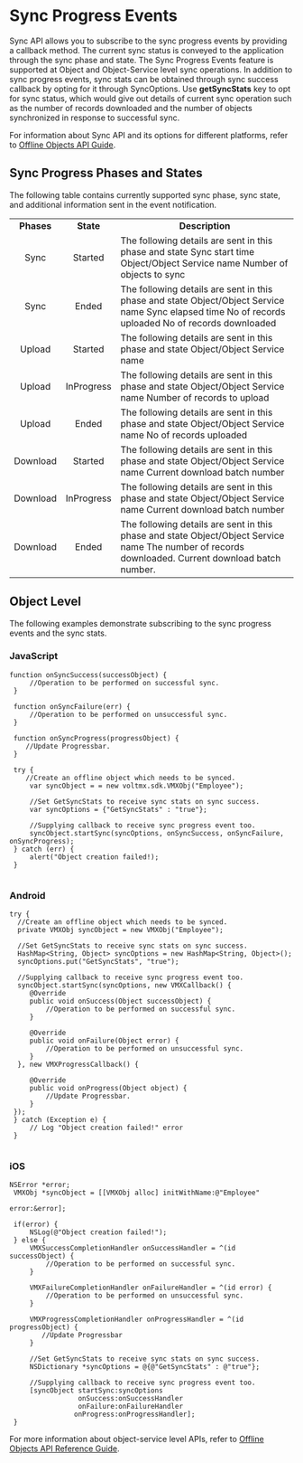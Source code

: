 
Sync Progress Events
====================

Sync API allows you to subscribe to the sync progress events by providing a callback method. The current sync status is conveyed to the application through the sync phase and state. The Sync Progress Events feature is supported at Object and Object-Service level sync operations. In addition to sync progress events, sync stats can be obtained through sync success callback by opting for it through SyncOptions. Use **getSyncStats** key to opt for sync status, which would give out details of current sync operation such as the number of records downloaded and the number of objects synchronized in response to successful sync.

For information about Sync API and its options for different platforms, refer to [Offline Objects API Guide](../../../Foundry/offline_objectsapi_reference_guide/Content/Offline_Objects_API_Reference.md).

Sync Progress Phases and States
-------------------------------

The following table contains currently supported sync phase, sync state, and additional information sent in the event notification.

<table style="width: 100%;mc-table-style: url('Resources/TableStyles/Basic.css');margin-left: 0;margin-right: auto;" class="TableStyle-Basic" cellspacing="0"><colgroup><col class="TableStyle-Basic-Column-Column1"> <col class="TableStyle-Basic-Column-Column1"> <col class="TableStyle-Basic-Column-Column1"></colgroup><tbody><tr class="TableStyle-Basic-Body-Body1"><td class="TableStyle-Basic-BodyE-Column1-Body1" style="font-weight: bold;text-align: center;">Phases</td><td class="TableStyle-Basic-BodyE-Column1-Body1" style="font-weight: bold;text-align: center;">State</td><td class="TableStyle-Basic-BodyD-Column1-Body1" style="font-weight: bold;text-align: center;">Description</td></tr><tr class="TableStyle-Basic-Body-Body1"><td class="TableStyle-Basic-BodyE-Column1-Body1" style="text-align: center;">Sync</td><td class="TableStyle-Basic-BodyE-Column1-Body1" style="text-align: center;">Started</td><td class="TableStyle-Basic-BodyD-Column1-Body1">The following details are sent in this phase and state Sync start time Object/Object Service name Number of objects to sync</td></tr><tr class="TableStyle-Basic-Body-Body1"><td class="TableStyle-Basic-BodyE-Column1-Body1" style="text-align: center;">Sync</td><td class="TableStyle-Basic-BodyE-Column1-Body1" style="text-align: center;">Ended</td><td class="TableStyle-Basic-BodyD-Column1-Body1">The following details are sent in this phase and state Object/Object Service name Sync elapsed time No of records uploaded No of records downloaded</td></tr><tr class="TableStyle-Basic-Body-Body1"><td class="TableStyle-Basic-BodyE-Column1-Body1" style="text-align: center;">Upload</td><td class="TableStyle-Basic-BodyE-Column1-Body1" style="text-align: center;">Started</td><td class="TableStyle-Basic-BodyD-Column1-Body1">The following details are sent in this phase and state Object/Object Service name</td></tr><tr class="TableStyle-Basic-Body-Body1"><td class="TableStyle-Basic-BodyE-Column1-Body1" style="text-align: center;">Upload</td><td class="TableStyle-Basic-BodyE-Column1-Body1" style="text-align: center;">InProgress</td><td class="TableStyle-Basic-BodyD-Column1-Body1">The following details are sent in this phase and state Object/Object Service name Number of records to upload</td></tr><tr class="TableStyle-Basic-Body-Body1"><td class="TableStyle-Basic-BodyE-Column1-Body1" style="text-align: center;">Upload</td><td class="TableStyle-Basic-BodyE-Column1-Body1" style="text-align: center;">Ended</td><td class="TableStyle-Basic-BodyD-Column1-Body1">The following details are sent in this phase and state Object/Object Service name No of records uploaded</td></tr><tr class="TableStyle-Basic-Body-Body1"><td class="TableStyle-Basic-BodyE-Column1-Body1" style="text-align: center;">Download</td><td class="TableStyle-Basic-BodyE-Column1-Body1" style="text-align: center;">Started</td><td class="TableStyle-Basic-BodyD-Column1-Body1">The following details are sent in this phase and state Object/Object Service name Current download batch number</td></tr><tr class="TableStyle-Basic-Body-Body1"><td class="TableStyle-Basic-BodyE-Column1-Body1" style="text-align: center;">Download</td><td class="TableStyle-Basic-BodyE-Column1-Body1" style="text-align: center;">InProgress</td><td class="TableStyle-Basic-BodyD-Column1-Body1">The following details are sent in this phase and state Object/Object Service name Current download batch number</td></tr><tr class="TableStyle-Basic-Body-Body1"><td class="TableStyle-Basic-BodyB-Column1-Body1" style="text-align: center;">Download</td><td class="TableStyle-Basic-BodyB-Column1-Body1" style="text-align: center;">Ended</td><td class="TableStyle-Basic-BodyA-Column1-Body1">The following details are sent in this phase and state Object/Object Service name The number of records downloaded. Current download batch number.</td></tr></tbody></table>

Object Level
------------

The following examples demonstrate subscribing to the sync progress events and the sync stats.

### JavaScript

```
function onSyncSuccess(successObject) {
     //Operation to be performed on successful sync.
 }
 
 function onSyncFailure(err) {
     //Operation to be performed on unsuccessful sync.
 }
 
 function onSyncProgress(progressObject) {
    //Update Progressbar.
 }
 
 try {
    //Create an offline object which needs to be synced.
     var syncObject = = new voltmx.sdk.VMXObj("Employee");
 
     //Set GetSyncStats to receive sync stats on sync success.
     var syncOptions = {"GetSyncStats" : "true"};
 
     //Supplying callback to receive sync progress event too.
     syncObject.startSync(syncOptions, onSyncSuccess, onSyncFailure, onSyncProgress);
 } catch (err) {
     alert("Object creation failed!);
 }


```

### Android

```
try {
  //Create an offline object which needs to be synced.
  private VMXObj syncObject = new VMXObj("Employee");
 
  //Set GetSyncStats to receive sync stats on sync success.
  HashMap<String, Object> syncOptions = new HashMap<String, Object>();
  syncOptions.put("GetSyncStats", "true");
 
  //Supplying callback to receive sync progress event too.
  syncObject.startSync(syncOptions, new VMXCallback() {
     @Override
     public void onSuccess(Object successObject) {
         //Operation to be performed on successful sync.
     }
 
     @Override
     public void onFailure(Object error) {
         //Operation to be performed on unsuccessful sync.
     }
  }, new VMXProgressCallback() {
 
     @Override
     public void onProgress(Object object) {
         //Update Progressbar.
     }
 });
 } catch (Exception e) {
     // Log "Object creation failed!" error
 }


```

### iOS

```
NSError *error;
 VMXObj *syncObject = [[VMXObj alloc] initWithName:@"Employee" 
                                                           error:&error];
 
 if(error) {
     NSLog(@"Object creation failed!");
 } else {
     VMXSuccessCompletionHandler onSuccessHandler = ^(id successObject) {
         //Operation to be performed on successful sync.
     }
 
     VMXFailureCompletionHandler onFailureHandler = ^(id error) {
         //Operation to be performed on unsuccessful sync.
     }
    
     VMXProgressCompletionHandler onProgressHandler = ^(id progressObject) {
        //Update Progressbar
     }
 
     //Set GetSyncStats to receive sync stats on sync success.
     NSDictionary *syncOptions = @{@"GetSyncStats" : @"true"};
 
     //Supplying callback to receive sync progress event too.
     [syncObject startSync:syncOptions
                 onSuccess:onSuccessHandler
                 onFailure:onFailureHandler
                onProgress:onProgressHandler];
 }

```

For more information about object-service level APIs, refer to [Offline Objects API Reference Guide](../../../Foundry/offline_objectsapi_reference_guide/Content/Offline_Objects_API_Reference.md?TocPath=_____1).
